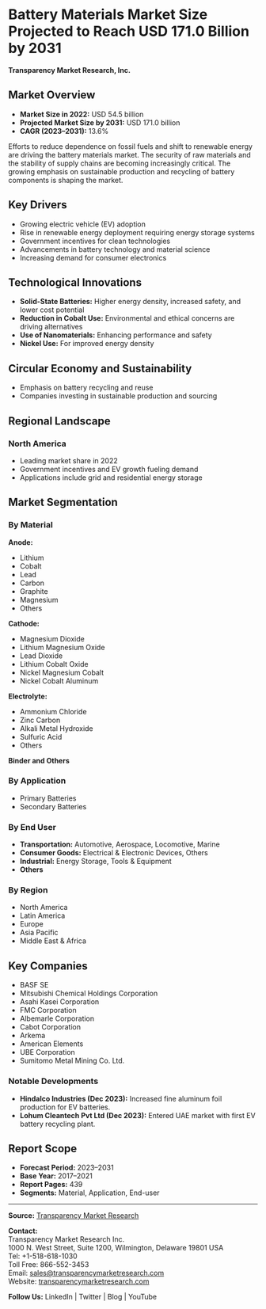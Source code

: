 
# Battery Materials Market Size Projected to Reach USD 171.0 Billion by 2031

**Transparency Market Research, Inc.**

## Market Overview

- **Market Size in 2022:** USD 54.5 billion  
- **Projected Market Size by 2031:** USD 171.0 billion  
- **CAGR (2023–2031):** 13.6%  

Efforts to reduce dependence on fossil fuels and shift to renewable energy are driving the battery materials market. The security of raw materials and the stability of supply chains are becoming increasingly critical. The growing emphasis on sustainable production and recycling of battery components is shaping the market.

## Key Drivers

- Growing electric vehicle (EV) adoption
- Rise in renewable energy deployment requiring energy storage systems
- Government incentives for clean technologies
- Advancements in battery technology and material science
- Increasing demand for consumer electronics

## Technological Innovations

- **Solid-State Batteries:** Higher energy density, increased safety, and lower cost potential
- **Reduction in Cobalt Use:** Environmental and ethical concerns are driving alternatives
- **Use of Nanomaterials:** Enhancing performance and safety
- **Nickel Use:** For improved energy density

## Circular Economy and Sustainability

- Emphasis on battery recycling and reuse
- Companies investing in sustainable production and sourcing

## Regional Landscape

### North America

- Leading market share in 2022
- Government incentives and EV growth fueling demand
- Applications include grid and residential energy storage

## Market Segmentation

### By Material

**Anode:**  
- Lithium  
- Cobalt  
- Lead  
- Carbon  
- Graphite  
- Magnesium  
- Others

**Cathode:**  
- Magnesium Dioxide  
- Lithium Magnesium Oxide  
- Lead Dioxide  
- Lithium Cobalt Oxide  
- Nickel Magnesium Cobalt  
- Nickel Cobalt Aluminum

**Electrolyte:**  
- Ammonium Chloride  
- Zinc Carbon  
- Alkali Metal Hydroxide  
- Sulfuric Acid  
- Others

**Binder and Others**

### By Application

- Primary Batteries
- Secondary Batteries

### By End User

- **Transportation:** Automotive, Aerospace, Locomotive, Marine  
- **Consumer Goods:** Electrical & Electronic Devices, Others  
- **Industrial:** Energy Storage, Tools & Equipment  
- **Others**

### By Region

- North America  
- Latin America  
- Europe  
- Asia Pacific  
- Middle East & Africa

## Key Companies

- BASF SE  
- Mitsubishi Chemical Holdings Corporation  
- Asahi Kasei Corporation  
- FMC Corporation  
- Albemarle Corporation  
- Cabot Corporation  
- Arkema  
- American Elements  
- UBE Corporation  
- Sumitomo Metal Mining Co. Ltd.

### Notable Developments

- **Hindalco Industries (Dec 2023):** Increased fine aluminum foil production for EV batteries.  
- **Lohum Cleantech Pvt Ltd (Dec 2023):** Entered UAE market with first EV battery recycling plant.

## Report Scope

- **Forecast Period:** 2023–2031  
- **Base Year:** 2017–2021  
- **Report Pages:** 439  
- **Segments:** Material, Application, End-user

---

**Source:** [Transparency Market Research](https://www.transparencymarketresearch.com/battery-materials-market.html)

**Contact:**  
Transparency Market Research Inc.  
1000 N. West Street, Suite 1200, Wilmington, Delaware 19801 USA  
Tel: +1-518-618-1030  
Toll Free: 866-552-3453  
Email: sales@transparencymarketresearch.com  
Website: [transparencymarketresearch.com](https://www.transparencymarketresearch.com)

**Follow Us:** LinkedIn | Twitter | Blog | YouTube

